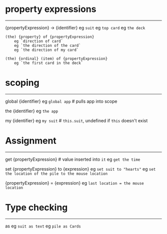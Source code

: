 # property expressions
---------------------------
{propertyExpression} ->
	{identifier}
		eg `suit`
		eg `top card`
		eg `the deck`

	(the) {property} of {propertyExpression}
		eg `direction of card`
		eg `the direction of the card`
		eg `the direction of my card`

	(the) {ordinal} (item) of {propertyExpression}
		eg `the first card in the deck`


# scoping
--------------
global {identifier}
	eg `global app`			# pulls app into scope

the {identifier}
	eg `the app`

my {identifier}
	eg `my suit`			# `this.suit`, undefined if `this` doesn't exist



# Assignment
------------------
get {propertyExpression}	# value inserted into `it`
	eg `get the time`

set {propertyExpression} to {expression}
	eg `set suit to "hearts"`
	eg `set the location of the pile to the mouse location`

{propertyExpression} = {expression}
	eg `last location = the mouse location`




# Type checking
----------------
<identifier> as <Type>
	eg `suit as text`
	eg `pile as Cards`
